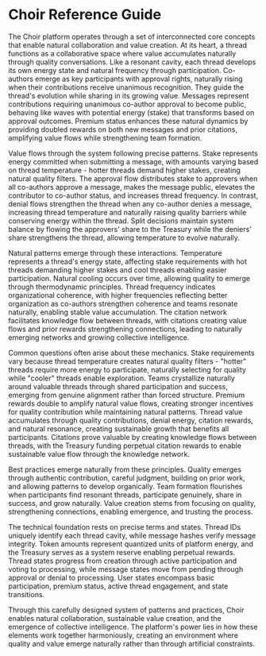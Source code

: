 # Choir Reference Guide

The Choir platform operates through a set of interconnected core concepts that enable natural collaboration and value creation. At its heart, a thread functions as a collaborative space where value accumulates naturally through quality conversations. Like a resonant cavity, each thread develops its own energy state and natural frequency through participation. Co-authors emerge as key participants with approval rights, naturally rising when their contributions receive unanimous recognition. They guide the thread's evolution while sharing in its growing value. Messages represent contributions requiring unanimous co-author approval to become public, behaving like waves with potential energy (stake) that transforms based on approval outcomes. Premium status enhances these natural dynamics by providing doubled rewards on both new messages and prior citations, amplifying value flows while strengthening team formation.

Value flows through the system following precise patterns. Stake represents energy committed when submitting a message, with amounts varying based on thread temperature - hotter threads demand higher stakes, creating natural quality filters. The approval flow distributes stake to approvers when all co-authors approve a message, makes the message public, elevates the contributor to co-author status, and increases thread frequency. In contrast, denial flows strengthen the thread when any co-author denies a message, increasing thread temperature and naturally raising quality barriers while conserving energy within the thread. Split decisions maintain system balance by flowing the approvers' share to the Treasury while the deniers' share strengthens the thread, allowing temperature to evolve naturally.

Natural patterns emerge through these interactions. Temperature represents a thread's energy state, affecting stake requirements with hot threads demanding higher stakes and cool threads enabling easier participation. Natural cooling occurs over time, allowing quality to emerge through thermodynamic principles. Thread frequency indicates organizational coherence, with higher frequencies reflecting better organization as co-authors strengthen coherence and teams resonate naturally, enabling stable value accumulation. The citation network facilitates knowledge flow between threads, with citations creating value flows and prior rewards strengthening connections, leading to naturally emerging networks and growing collective intelligence.

Common questions often arise about these mechanics. Stake requirements vary because thread temperature creates natural quality filters - "hotter" threads require more energy to participate, naturally selecting for quality while "cooler" threads enable exploration. Teams crystallize naturally around valuable threads through shared participation and success, emerging from genuine alignment rather than forced structure. Premium rewards double to amplify natural value flows, creating stronger incentives for quality contribution while maintaining natural patterns. Thread value accumulates through quality contributions, denial energy, citation rewards, and natural resonance, creating sustainable growth that benefits all participants. Citations prove valuable by creating knowledge flows between threads, with the Treasury funding perpetual citation rewards to enable sustainable value flow through the knowledge network.

Best practices emerge naturally from these principles. Quality emerges through authentic contribution, careful judgment, building on prior work, and allowing patterns to develop organically. Team formation flourishes when participants find resonant threads, participate genuinely, share in success, and grow naturally. Value creation stems from focusing on quality, strengthening connections, enabling emergence, and trusting the process.

The technical foundation rests on precise terms and states. Thread IDs uniquely identify each thread cavity, while message hashes verify message integrity. Token amounts represent quantized units of platform energy, and the Treasury serves as a system reserve enabling perpetual rewards. Thread states progress from creation through active participation and voting to processing, while message states move from pending through approval or denial to processing. User states encompass basic participation, premium status, active thread engagement, and state transitions.

Through this carefully designed system of patterns and practices, Choir enables natural collaboration, sustainable value creation, and the emergence of collective intelligence. The platform's power lies in how these elements work together harmoniously, creating an environment where quality and value emerge naturally rather than through artificial constraints.
